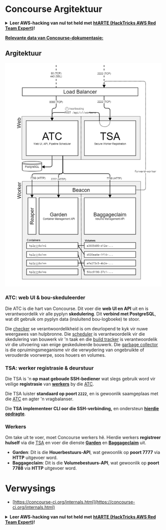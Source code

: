 # Concourse Argitektuur

<details>

<summary><strong>Leer AWS-hacking van nul tot held met</strong> <a href="https://training.hacktricks.xyz/courses/arte"><strong>htARTE (HackTricks AWS Red Team Expert)</strong></a><strong>!</strong></summary>

Ander maniere om HackTricks te ondersteun:

* As jy wil sien dat jou **maatskappy geadverteer word in HackTricks** of **HackTricks aflaai in PDF-formaat**, kyk na die [**SUBSCRIPTION PLANS**](https://github.com/sponsors/carlospolop)!
* Kry die [**amptelike PEASS & HackTricks swag**](https://peass.creator-spring.com)
* Ontdek [**The PEASS Family**](https://opensea.io/collection/the-peass-family), ons versameling eksklusiewe [**NFTs**](https://opensea.io/collection/the-peass-family)
* **Sluit aan by die** 💬 [**Discord-groep**](https://discord.gg/hRep4RUj7f) of die [**telegram-groep**](https://t.me/peass) of **volg** ons op **Twitter** 🐦 [**@hacktricks_live**](https://twitter.com/hacktricks_live)**.**
* **Deel jou hacking-truuks deur PR's in te dien by die** [**HackTricks**](https://github.com/carlospolop/hacktricks) en [**HackTricks Cloud**](https://github.com/carlospolop/hacktricks-cloud) GitHub-opslagplekke.

</details>

**[Relevante data van Concourse-dokumentasie:](https://concourse-ci.org/internals.html)**

## Argitektuur

![](<../../.gitbook/assets/image (39) (1).png>)

### ATC: web UI & bou-skeduleerder

Die ATC is die hart van Concourse. Dit voer die **web UI en API** uit en is verantwoordelik vir alle pyplyn **skedulering**. Dit **verbind met PostgreSQL**, wat dit gebruik om pyplyn data (insluitend bou-logboeke) te stoor.

Die [checker](https://concourse-ci.org/checker.html) se verantwoordelikheid is om deurlopend te kyk vir nuwe weergawes van hulpbronne. Die [scheduler](https://concourse-ci.org/scheduler.html) is verantwoordelik vir die skedulering van bouwerk vir 'n taak en die [build tracker](https://concourse-ci.org/build-tracker.html) is verantwoordelik vir die uitvoering van enige geskeduleerde bouwerk. Die [garbage collector](https://concourse-ci.org/garbage-collector.html) is die opruimingsmeganisme vir die verwydering van ongebruikte of verouderde voorwerpe, soos houers en volumes.

### TSA: werker registrasie & deurstuur

Die TSA is 'n **op maat geboude SSH-bediener** wat slegs gebruik word vir veilige **registrasie** van [**werkers**](https://concourse-ci.org/internals.html#architecture-worker) by die [ATC](https://concourse-ci.org/internals.html#component-atc).

Die TSA luister **standaard op poort `2222`**, en is gewoonlik saamgeplaas met die [ATC](https://concourse-ci.org/internals.html#component-atc) en agter 'n vragbalanser.

Die **TSA implementeer CLI oor die SSH-verbinding,** en ondersteun [**hierdie opdragte**](https://concourse-ci.org/internals.html#component-tsa).

### Werkers

Om take uit te voer, moet Concourse werkers hê. Hierdie werkers **registreer hulself** via die [TSA](https://concourse-ci.org/internals.html#component-tsa) en voer die dienste [**Garden**](https://github.com/cloudfoundry-incubator/garden) en [**Baggageclaim**](https://github.com/concourse/baggageclaim) uit.

* **Garden**: Dit is die **Houerbestuurs-API**, wat gewoonlik op **poort 7777** via **HTTP** uitgevoer word.
* **Baggageclaim**: Dit is die **Volumebestuurs-API**, wat gewoonlik op **poort 7788** via **HTTP** uitgevoer word.

# Verwysings
* [https://concourse-ci.org/internals.html](https://concourse-ci.org/internals.html)


<details>

<summary><strong>Leer AWS-hacking van nul tot held met</strong> <a href="https://training.hacktricks.xyz/courses/arte"><strong>htARTE (HackTricks AWS Red Team Expert)</strong></a><strong>!</strong></summary>

Ander maniere om HackTricks te ondersteun:

* As jy wil sien dat jou **maatskappy geadverteer word in HackTricks** of **HackTricks aflaai in PDF-formaat**, kyk na die [**SUBSCRIPTION PLANS**](https://github.com/sponsors/carlospolop)!
* Kry die [**amptelike PEASS & HackTricks swag**](https://peass.creator-spring.com)
* Ontdek [**The PEASS Family**](https://opensea.io/collection/the-peass-family), ons versameling eksklusiewe [**NFTs**](https://opensea.io/collection/the-peass-family)
* **Sluit aan by die** 💬 [**Discord-groep**](https://discord.gg/hRep4RUj7f) of die [**telegram-groep**](https://t.me/peass) of **volg** ons op **Twitter** 🐦 [**@hacktricks_live**](https://twitter.com/hacktricks_live)**.**
* **Deel jou hacking-truuks deur PR's in te dien by die** [**HackTricks**](https://github.com/carlospolop/hacktricks) en [**HackTricks Cloud**](https://github.com/carlospolop/hacktricks-cloud) GitHub-opslagplekke.

</details>
